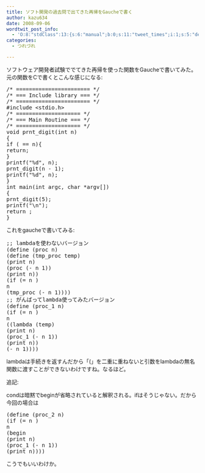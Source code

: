 ```yaml
---
title: ソフト開発の過去問で出てきた再帰をGaucheで書く
author: kazu634
date: 2008-09-06
wordtwit_post_info:
  - 'O:8:"stdClass":13:{s:6:"manual";b:0;s:11:"tweet_times";i:1;s:5:"delay";i:0;s:7:"enabled";i:1;s:10:"separation";s:2:"60";s:7:"version";s:3:"3.7";s:14:"tweet_template";b:0;s:6:"status";i:2;s:6:"result";a:0:{}s:13:"tweet_counter";i:2;s:13:"tweet_log_ids";a:1:{i:0;i:4259;}s:9:"hash_tags";a:0:{}s:8:"accounts";a:1:{i:0;s:7:"kazu634";}}'
categories:
  - つれづれ

---
```

<div class="section">
<p>
    ソフトウェア開発者試験ででてきた再帰を使った関数をGaucheで書いてみた。元の関数をCで書くとこんな感じになる:
</p>
  
<pre class="syntax-highlight">
<span class="synComment">/* ======================= */</span>
<span class="synComment">/* === Include library === */</span>
<span class="synComment">/* ======================= */</span>
<span class="synPreProc">#include </span><span class="synConstant">&#60;stdio.h&#62;</span>
<span class="synComment">/* ==================== */</span>
<span class="synComment">/* === Main Routine === */</span>
<span class="synComment">/* ==================== */</span>
<span class="synType">void</span> prnt_digit(<span class="synType">int</span> n)
{
<span class="synStatement">if</span> (<span class="synConstant"></span> == n){
<span class="synStatement">return</span>;
}
printf(<span class="synConstant">&#34;</span><span class="synSpecial">%d</span><span class="synConstant">&#34;</span>, n);
prnt_digit(n - <span class="synConstant">1</span>);
printf(<span class="synConstant">&#34;</span><span class="synSpecial">%d</span><span class="synConstant">&#34;</span>, n);
}
<span class="synType">int</span> main(<span class="synType">int</span> argc, <span class="synType">char</span> *argv[])
{
prnt_digit(<span class="synConstant">5</span>);
printf(<span class="synConstant">&#34;</span><span class="synSpecial">\n</span><span class="synConstant">&#34;</span>);
<span class="synStatement">return</span> <span class="synConstant"></span>;
}
</pre>
  
<p>
    これをgaucheで書いてみる:
</p>
  
<pre class="syntax-highlight">
<span class="synComment">;; lambdaを使わないバージョン</span>
<span class="synSpecial">(</span>define <span class="synSpecial">(</span>proc n<span class="synSpecial">)</span>
<span class="synSpecial">(</span>define <span class="synSpecial">(</span>tmp_proc temp<span class="synSpecial">)</span>
<span class="synSpecial">(</span><span class="synStatement">print</span> n<span class="synSpecial">)</span>
<span class="synSpecial">(</span>proc <span class="synSpecial">(</span><span class="synStatement">-</span> n <span class="synConstant">1</span><span class="synSpecial">))</span>
<span class="synSpecial">(</span><span class="synStatement">print</span> n<span class="synSpecial">))</span>
<span class="synSpecial">(</span><span class="synStatement">if</span> <span class="synSpecial">(</span><span class="synStatement">=</span> n <span class="synConstant"></span><span class="synSpecial">)</span>
n
<span class="synSpecial">(</span>tmp_proc <span class="synSpecial">(</span><span class="synStatement">-</span> n <span class="synConstant">1</span><span class="synSpecial">))))</span>
<span class="synComment">;; がんばってlambda使ってみたバージョン</span>
<span class="synSpecial">(</span>define <span class="synSpecial">(</span>proc_1 n<span class="synSpecial">)</span>
<span class="synSpecial">(</span><span class="synStatement">if</span> <span class="synSpecial">(</span><span class="synStatement">=</span> n <span class="synConstant"></span><span class="synSpecial">)</span>
n
<span class="synSpecial">((</span><span class="synStatement">lambda</span> <span class="synSpecial">(</span>temp<span class="synSpecial">)</span>
<span class="synSpecial">(</span><span class="synStatement">print</span> n<span class="synSpecial">)</span>
<span class="synSpecial">(</span>proc_1 <span class="synSpecial">(</span><span class="synStatement">-</span> n <span class="synConstant">1</span><span class="synSpecial">))</span>
<span class="synSpecial">(</span><span class="synStatement">print</span> n<span class="synSpecial">))</span>
<span class="synSpecial">(</span><span class="synStatement">-</span> n <span class="synConstant">1</span><span class="synSpecial">))))</span>
</pre>
  
<p>
    lambdaは手続きを返すんだから「(」を二重に重ねないと引数をlambdaの無名関数に渡すことができないわけですね。なるほど。
</p>
  
<p>
    追記:
</p>
  
<p>
    condは暗黙でbeginが省略されていると解釈される。ifはそうじゃない。だから今回の場合は
</p>
  
<pre class="syntax-highlight">
<span class="synSpecial">(</span>define <span class="synSpecial">(</span>proc_2 n<span class="synSpecial">)</span>
<span class="synSpecial">(</span><span class="synStatement">if</span> <span class="synSpecial">(</span><span class="synStatement">=</span> n <span class="synConstant"></span><span class="synSpecial">)</span>
n
<span class="synSpecial">(</span>begin
<span class="synSpecial">(</span><span class="synStatement">print</span> n<span class="synSpecial">)</span>
<span class="synSpecial">(</span>proc_1 <span class="synSpecial">(</span><span class="synStatement">-</span> n <span class="synConstant">1</span><span class="synSpecial">))</span>
<span class="synSpecial">(</span><span class="synStatement">print</span> n<span class="synSpecial">))))</span>
</pre>
  
<p>
    こうでもいいわけか。
</p>
</div>
